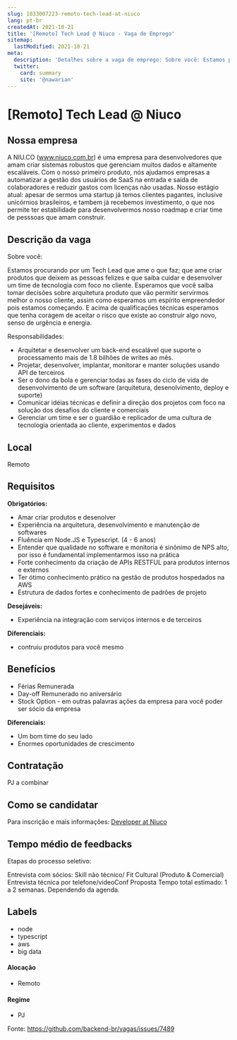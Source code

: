 ```yaml
---
slug: 1033007223-remoto-tech-lead-at-niuco
lang: pt-br
createdAt: 2021-10-21
title: '[Remoto] Tech Lead @ Niuco - Vaga de Emprego'
sitemap:
  lastModified: 2021-10-21
meta:
  description: 'Detalhes sobre a vaga de emprego: Sobre você: Estamos procurando por um Tech Lead que ame o que faz; que ame criar produtos que deixem as pessoas felizes e que saiba cuidar e desenvolver um time de tecnologia com foco no cliente. Esperamos que você saiba tomar decisões sobre arquitetura produto que vão permitir servirmos melhor o nosso cliente, assim como esperamos um espírito empreendedor pois estamos começando. E acima de qualificações técnicas esperamos que tenha coragem de aceitar o risco que existe ao construir algo novo, senso de urgência e energia. Responsabilidades: - Arquitetar e desenvolver um back-end escalável que suporte o processamento mais de 1.8 bilhões de writes ao mês. - Projetar, desenvolver, implantar, monitorar e manter soluções usando API de terceiros - Ser o dono da bola e gerenciar todas as fases do ciclo de vida de desenvolvimento de um software (arquitetura, desenolvimento, deploy e suporte) - Comunicar idéias técnicas e definir a direção dos projetos com foco na solução dos desafios do cliente e comerciais - Gerenciar um time e ser o guardião e replicador de uma cultura de tecnologia orientada ao cliente, experimentos e dados'
  twitter:
    card: summary
    site: '@nawarian'
---
```


# [Remoto] Tech Lead @ Niuco

<!--
==================================================
Caso a vaga for remoto durante a pandemia informar no texto "Remoto durante o covid"
==================================================
-->
<!-- 
==================================================
POR FAVOR, SÓ POSTE SE A VAGA FOR PARA BACK-END!

Não faça distinção de gênero no título da vaga.

Use: "Back-End Developer" ao invés de 
"Desenvolvedor Back-End" \o/

Exemplo: `[São Paulo] Back-End Developer @ NOME DA EMPRESA`
==================================================
-->
<!--
==================================================
Caso a vaga for remoto durante a pandemia deixar a linha abaixo
==================================================
-->


## Nossa empresa

A NIU.CO (www.niuco.com.br) é uma empresa para desenvolvedores que amam criar sistemas robustos que gerenciam muitos dados e altamente escaláveis. Com o nosso primeiro produto, nós ajudamos empresas a automatizar a gestão dos usuários de SaaS na entrada e saída de colaboradores e reduzir gastos com licenças não usadas. Nosso estágio atual: apesar de sermos uma startup já temos clientes pagantes, inclusive unicórnios brasileiros, e tambem já recebemos investimento, o que nos permite ter estabilidade para desenvolvermos nosso roadmap e criar time de pesssoas que amam construir.

## Descrição da vaga

Sobre você:

Estamos procurando por um Tech Lead que ame o que faz; que ame criar produtos que deixem as pessoas felizes e que saiba cuidar e desenvolver um time de tecnologia com foco no cliente. Esperamos que você saiba tomar decisões sobre arquitetura produto que vão permitir servirmos melhor o nosso cliente, assim como esperamos um espírito empreendedor pois estamos começando. E acima de qualificações técnicas esperamos que tenha coragem de aceitar o risco que existe ao construir algo novo, senso de urgência e energia.

Responsabilidades:

- Arquitetar e desenvolver um back-end escalável que suporte o processamento mais de 1.8 bilhões de writes ao mês.
- Projetar, desenvolver, implantar, monitorar e manter soluções usando API de terceiros
- Ser o dono da bola e gerenciar todas as fases do ciclo de vida de desenvolvimento de um software (arquitetura, desenolvimento, deploy e suporte)
- Comunicar idéias técnicas e definir a direção dos projetos com foco na solução dos desafios do cliente e comerciais
- Gerenciar um time e ser o guardião e replicador de uma cultura de tecnologia orientada ao cliente, experimentos e dados


## Local

Remoto

## Requisitos

**Obrigatórios:**
- Amar criar produtos e desenolver
- Experiência na arquitetura, desenvolvimento e manutenção de softwares
- Fluência em Node.JS e Typescript. (4 - 6 anos)
- Entender que qualidade no software e monitoria é sinônimo de NPS alto, por isso é fundamental implementarmos isso na prática
- Forte conhecimento da criação de APIs RESTFUL para produtos internos e externos
- Ter ótimo conhecimento prático na gestão de produtos hospedados na AWS
- Estrutura de dados fortes e conhecimento de padrões de projeto


**Desejáveis:**
- Experiência na integração com serviços internos e de terceiros 

**Diferenciais:**
- contruiu produtos para você mesmo

## Benefícios

- Férias Remunerada 
- Day-off Remunerado no aniversário 
- Stock Option - em outras palavras ações da empresa para você poder ser sócio da empresa

**Diferenciais:**
- Um bom time do seu lado
- Enormes oportunidades de crescimento

## Contratação

PJ a combinar

## Como se candidatar

Para inscrição e mais informações: [Developer at Niuco](https://niu-co.breezy.hr/p/b3d59d3c2253-tech-lead)

## Tempo médio de feedbacks

Etapas do processo seletivo:

Entrevista com sócios: Skill não técnico/ Fit Cultural (Produto & Comercial)
Entrevista técnica por telefone/videoConf
Proposta
Tempo total estimado: 1 a 2 semanas. Dependendo da agenda.

## Labels
<!-- retire os labels que não fazem sentido à vaga -->
- node
- typescript
- aws
- big data


#### Alocação
- Remoto

#### Regime
- PJ





Fonte: https://github.com/backend-br/vagas/issues/7489